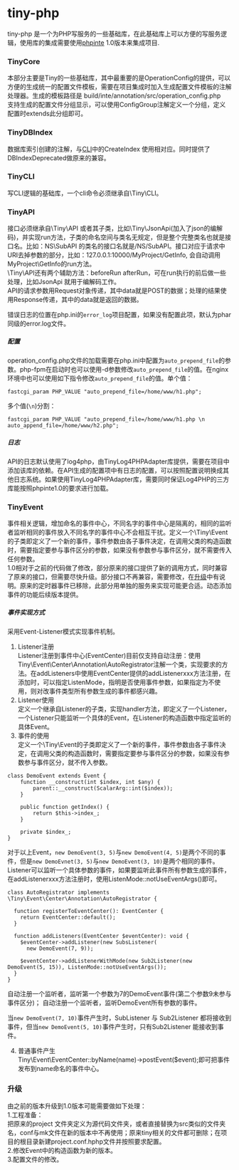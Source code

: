 # tiny-php

tiny-php 是一个为PHP写服务的一些基础库，在此基础库上可以方便的写服务逻辑，使用库的集成需要使用[phpinte](https://github.com/xpwu/php-integrate) 1.0版本来集成项目.


### <a name="TinyCore"></a>TinyCore
本部分主要是Tiny的一些基础库，其中最重要的是OperationConfig的提供，可以方便的生成统一的配置文件模板，需要在项目集成时加入生成配置文件模板的注解处理器。生成的模板路径是 build/inte/annotation/src/operation_config.php  
支持生成的配置文件分组显示，可以使用ConfigGroup注解定义一个分组，定义配置时extends此分组即可。


### <a name="TinyDBIndex"></a>TinyDBIndex
数据库索引创建的注解，与[CLI](#CLI)中的CreateIndex 使用相对应。同时提供了DBIndexDeprecated做原来的兼容。


### <a name="CLI"></a>TinyCLI
写CLI逻辑的基础库，一个cli命令必须继承自\Tiny\CLI。


### <a name="API"></a>TinyAPI
接口必须继承自\Tiny\API 或者其子类，比如\Tiny\JsonApi(加入了json的编解码)，并实现run方法，子类的命名空间与类名无规定，但是整个完整类名也就是接口名。比如：NS\SubAPI 的类名的接口名就是/NS/SubAPI。接口对应于请求中URI去掉参数的部分，比如：127.0.0.1:10000/MyProject/GetInfo, 会自动调用 MyProject\GetInfo的run方法。   
\Tiny\API还有两个辅助方法：beforeRun afterRun，可在run执行的前后做一些处理，比如JsonApi 就用于编解码工作。   
API的请求参数用Request对象传递，其中data就是POST的数据；处理的结果使用Response传递，其中的data就是返回的数据。  
  
错误日志的位置在php.ini的`error_log`项目配置，如果没有配置此项，默认为phar同级的error.log文件。

##### <a name="Config"></a>配置
operation_config.php文件的加载需要在php.ini中配置为`auto_prepend_file`的参数。php-fpm在启动时也可以使用-d参数修改`auto_prepend_file`的值。在nginx环境中也可以使用如下指令修改`auto_prepend_file`的值。单个值：

```
fastcgi_param PHP_VALUE "auto_prepend_file=/home/www/h1.php";
```
多个值(`\n`)分割：

```
fastcgi_param PHP_VALUE "auto_prepend_file=/home/www/h1.php \n auto_append_file=/home/www/h2.php";
```

##### <a name="Log"></a>日志
API的日志默认使用了log4php，由TinyLog4PHPAdapter库提供，需要在项目中添加该库的依赖。在API生成的配置项中有日志的配置，可以按照配置说明换成其他日志系统。如果使用TinyLog4PHPAdapter库，需要同时保证Log4PHP的三方库能按照phpinte1.0的要求进行加载。


### <a name="Event"></a>TinyEvent
事件相关逻辑，增加命名的事件中心，不同名字的事件中心是隔离的，相同的监听者监听相同的事件放入不同名字的事件中心不会相互干扰。定义一个\Tiny\Event的子类即定义了一个新的事件，事件参数由各子事件决定，在调用父类的构造函数时，需要指定要参与事件区分的参数，如果没有参数参与事件区分，就不需要传入任何参数。  
1.0相对于之前的代码做了修改，部分原来的接口提供了新的调用方式，同时兼容了原来的接口，但需要尽快升级。部分接口不再兼容，需要修改，在[升级](#Upgrade)中有说明。原来的定时器事件已移除，此部分用单独的服务来实现可能更合适。动态添加事件的功能后续版本提供。


##### 事件实现方式

采用Event-Listener模式实现事件机制。 
 
1. Listener注册  
Listener注册到事件中心(EventCenter)目前仅支持自动注册：使用Tiny\Event\Center\Annotation\AutoRegistrator注解一个类，实现要求的方法。在addListeners中使用EventCenter提供的addListenerxxx方法注册，在添加时，可以指定ListenMode，指明是否使用事件参数，如果指定为不使用，则对改事件类型所有参数生成的事件都感兴趣。
2. Listener使用   
定义一个继承自Listener的子类，实现handler方法，即定义了一个Listener，一个Listener只能监听一个具体的Event，在Listener的构造函数中指定监听的具体Event。
3. 事件的使用   
定义一个\Tiny\Event的子类即定义了一个新的事件，事件参数由各子事件决定，在调用父类的构造函数时，需要指定要参与事件区分的参数，如果没有参数参与事件区分，就不传入参数。 
  
```
class DemoEvent extends Event {
	function __construct(int $index, int $any) {
		parent::__construct(ScalarArg::int($index));
 	}

	public function getIndex() {
		return $this->index_;
	}

	private $index_;
}  

```
对于以上Event，`new DemoEvent(3, 5)`与`new DemoEvent(4, 5)`是两个不同的事件，但是`new DemoEvnet(3, 5)`与`new DemoEvent(3, 10)`是两个相同的事件。Listener可以监听一个具体参数的事件，如果要监听此事件所有参数生成的事件，在addListenerxxx方法注册时，使用ListenMode::notUseEventArgs()即可。

```
class AutoRegistrator implements \Tiny\Event\Center\Annotation\AutoRegistrator {

  function registerToEventCenter(): EventCenter {
    return EventCenter::default();
  }

  function addListeners(EventCenter $eventCenter): void {
    $eventCenter->addListener(new SubsListener(
      new DemoEvent(7, 9));
      
    $eventCenter->addListenerWithMode(new Sub2Listener(new DemoEvent(5, 15)), ListenMode::notUseEventArgs());
  }
}
```

自动注册一个监听者，监听第一个参数为7的DemoEvent事件(第二个参数9未参与事件区分)；
自动注册一个监听者，监听DemoEvent所有参数的事件。

当`new DemoEvent(7, 10)`事件产生时，SubListener 与 Sub2Listener 都将接收到事件，但当`new DemoEvent(5, 10)`事件产生时，只有Sub2Listener 能接收到事件。  
  
4. 普通事件产生  
Tiny\Event\EventCenter::byName(name)->postEvent($event);即可把事件发布到name命名的事件中心。


### <a name="Upgrade"></a>升级
由之前的版本升级到1.0版本可能需要做如下处理：  
1.工程准备：  
把原来的project 文件夹定义为源代码文件夹，或者直接替换为src类似的文件夹名，conf与mk文件在新的版本中不再使用；原来tiny相关的文件都可删除；在项目的根目录新建project.conf.hphp文件并按照要求配置。  
2.修改Event中的构造函数为新的版本。  
3.配置文件的修改。




